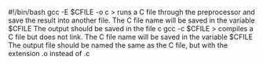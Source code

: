 #!/bin/bash
gcc -E $CFILE -o c > runs a C file through the preprocessor and save the result into another file.
                     The C file name will be saved in the variable $CFILE
                     The output should be saved in the file c
gcc -c $CFILE > compiles a C file but does not link.
                The C file name will be saved in the variable $CFILE
                The output file should be named the same as the C file, but with the extension .o instead of .c
